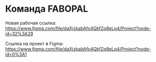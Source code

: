 ﻿# Команда FABOPAL
 
Новая рабочая ссылка:
https://www.figma.com/file/daXjzkabAfo4QkfZq8eLp4/Project?node-id=32%3A29
 
 
Ссылка на проект в Figma:
https://www.figma.com/file/daXjzkabAfo4QkfZq8eLp4/Project?node-id=0%3A1
